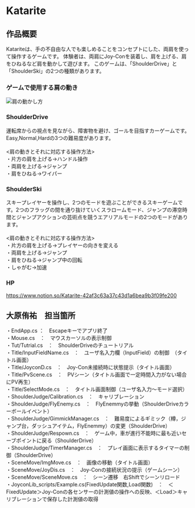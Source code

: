 # Katarite

## 作品概要
Katariteは、手の不自由な人でも楽しめることをコンセプトにした、両肩を使って操作するゲームです。
体験者は、両肩にJoy-Conを装着し、肩を上げる、肩をひねるなど肩を動かして遊びます。
このゲームは、「ShoulderDrive」と「ShoulderSki」の2つの種類があります。<br>

### ゲームで使用する肩の動き
![肩の動かし方](https://user-images.githubusercontent.com/66463926/201526243-a13d9840-34a3-4563-b028-b975482a6e1e.png)

### ShoulderDrive
運転席からの視点を見ながら、障害物を避け、ゴールを目指すカーゲームです。Easy,Normal,Hardの3つの難易度があります。<br><br>
<肩の動きとそれに対応する操作方法><br>
・片方の肩を上げる→ハンドル操作<br>
・両肩を上げる→ジャンプ<br>
・肩をひねる→ワイパー<br>

### ShoulderSki
スキープレイヤーを操作し、2つのモードを遊ぶことができるスキーゲームです。2つのフラッグの間を通り抜けていくスラロームモード、ジャンプの滞空時間とジャンプアクションの芸術点を競うエアリアルモードの2つのモードがあります。<br><br>
<肩の動きとそれに対応する操作方法><br>
・片方の肩を上げる→プレイヤーの向きを変える<br>
・両肩を上げる→ジャンプ<br>
・肩をひねる→ジャンプ中の回転<br>
・しゃがむ→加速<br>

### HP
https://www.notion.so/Katarite-42af3c63a37c43d1a6bea9b3f09fe200

## 大原侑祐　担当箇所  
・EndApp.cs ：　Escapeキーでアプリ終了  
・Mouse.cs　：　マウスカーソルの表示制御  
・Tut/Tutrial.cs　：　ShoulderDriveのチュートリアル  
・Title/InputFieldName.cs　：　ユーザ名入力欄（InputField）の制御　（タイトル画面）  
・Title/JoyconD.cs　：　Joy-Con未接続時に状態提示（タイトル画面）  
・Title/PvScene.cs　：　PVシーン（タイトル画面で一定時間入力がない場合にPV再生）  
・Title/SelectMode.cs　：　タイトル画面制御（ユーザ名入力～モード選択）  
・ShoulderJudge/Calibration.cs　：　キャリブレーション  
・ShoulderJudge/FlyEnemy.cs　：　FlyEnemmyの挙動（ShoulderDriveカラーボールイベント）  
・ShoulderJudge/GimmickManager.cs　：　難易度によるギミック（樽，ジャンプ台，ダッシュアイテム，FlyEnemmy）の変更（ShoulderDrive）  
・ShoulderJudge/Respown.cs　：　ゲーム中，車が進行不能時に最も近いセーブポイントに戻る（ShoulderDrive）  
・ShoulderJudge/TimerManager.cs　：　プレイ画面に表示するタイマーの制御（ShoulderDrive）  
・SceneMove/ImgMove.cs　：　画像の移動（タイトル画面）  
・SceneMove/JoyDis.cs　：　Joy-Conの接続状況の提示（ゲームシーン）  
・SceneMove/SceneMove.cs　：　シーン遷移　右Shiftでシーンリロード  
・JoyconLib_scripts/Example.cs(FixedUpdate関数,Load関数)　：　＜FixedUpdate＞Joy-Conの各センサーの計測値の操作への反映、＜Load＞キャリブレーションで保存した計測値の取得  
